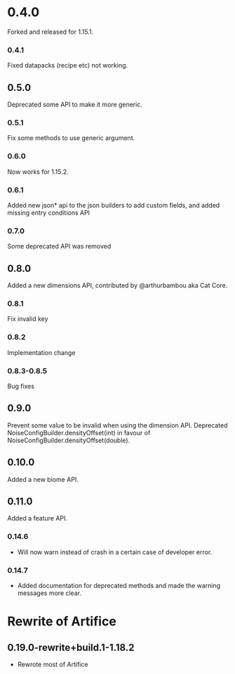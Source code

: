 # 0.4.0
Forked and released for 1.15.1.
### 0.4.1
Fixed datapacks (recipe etc) not working.
## 0.5.0
Deprecated some API to make it more generic.
### 0.5.1
Fix some methods to use generic argument.
### 0.6.0
Now works for 1.15.2.
### 0.6.1 
Added new json* api to the json builders to add custom fields, and added missing entry conditions API
### 0.7.0
Some deprecated API was removed
## 0.8.0
Added a new dimensions API, contributed by @arthurbambou aka Cat Core.
### 0.8.1
Fix invalid key
### 0.8.2
Implementation change
### 0.8.3-0.8.5
Bug fixes
## 0.9.0
Prevent some value to be invalid when using the dimension API.
Deprecated NoiseConfigBuilder.densityOffset(int) in favour of NoiseConfigBuilder.densityOffset(double).
## 0.10.0
Added a new biome API.
## 0.11.0
Added a feature API.
### 0.14.6
- Will now warn instead of crash in a certain case of developer error. 
### 0.14.7
- Added documentation for deprecated methods and made the warning messages more clear.

# Rewrite of Artifice
## 0.19.0-rewrite+build.1-1.18.2
- Rewrote most of Artifice